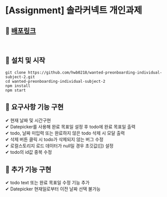 # [Assignment] 솔라커넥트 개인과제

## 🔗 [배포링크](https://solar-connect-70015c.netlify.app/)

</br>

## 📌 설치 및 시작

```shell
git clone https://github.com/hwb0218/wanted-preonboarding-individual-subject-2.git
cd wanted-preonboarding-individual-subject-2
npm install
npm start
```

## 📌 요구사항 기능 구현

✔ 현재 날짜 및 시간구현  
✔ Datepicker를 사용해 완료 목표일 설정 후 todo에 완료 목표일 출력  
✔ todo, 날짜 미입력 또는 완료하지 않은 todo 삭제 시 모달 출력  
✔ 삭제 버튼 클릭 시 todo가 삭제되지 않는 버그 수정  
✔ 로컬스토리지 로드 데이터가 null일 경우 초깃값([]) 설정  
✔ todo의 id값 중복 수정

## 📌 추가 기능 구현

✔ todo text 또는 완료 목표일 수정 기능 추가  
✔ Datepicker 현재일로부터 이전 날짜 선택 불가능
